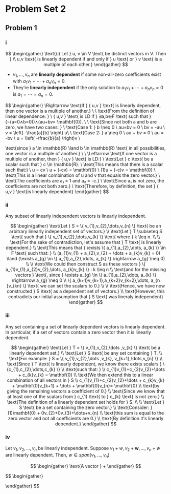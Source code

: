 # Problem Set 2
## Problem 1
### i

$$
\begin{gather}
\text{(i) Let } u, v \in V \text{ be distinct vectors in V. Then } \\ u,v \text{ is linearly dependent if and only if } u \text{ or } v \text{ is a multiple of each other.}
\end{gather}
$$

- $v_1,\dots,v_n$ are **linearly dependent** if some non-all-zero coefficients exist with $a_1v_1+\cdots+a_nv_n=0$.
- They’re **linearly independent** if the only solution to $a_1v_1+\cdots+a_nv_n=0$ is $a_1=\cdots=a_n=0$.

$$
\begin{gather}
\Rightarrow 
\text{If } \{ u,v \} \text{ is linearly dependent, then one vector is a multiple of another.} \\ \\
\text{From the definition of linear dependence: } \\
\{ u,v \} \text{ is LD if }  ∃a,b∈F \text{ such that } (¬(a=0∧b=0))∧(au+bv= \mathbf{0}).
\\
\\
\text{Since not both a and b are zero, we have two cases: } \\
\text{Case 1: } b \neq 0 \\
au+bv = 0  \\ 
bv = -au \\
v = \left( -\frac{a}{b} \right) u\\ \\
\text{Case 2: } a \neq 0 \\
au + bv = 0 \\
au = -bv \\
u = \left( -\frac{b}{a} \right)v \\

\text{since } a \in \mathbb{R} \land b \in \mathbb{R} \text{ in all possibilities, one vector is a multiple of another.} \\
\\ 
\Leftarrow 
\text{If one vector is a multiple of another, then } \{ u,v \} \text{ is LD:} \\
\text{Let } c \text{ be a scalar such that } c \in \mathbb{R}.  \\
\text{This means that there is a scalar such that:} \\
u = cv \\
u + (-cv) = \mathbf{0} \\
(1)u + (-c)v = \mathbf{0} \\
\text{This is a linear combination of u and v that equals the zero vector.} \\
\text{The coefficients are a₁ = 1 and a₂ = -c.} \\
\text{Since a₁ is not zero, the coefficients are not both zero.} \\
\text{Therefore, by definition, the set } \{ u,v \} \text{is linearly dependent}
\end{gather}
$$

### ii

Any subset of linearly independent vectors is linearly independent.

$$
\begin{gather}
\text{Let } S = \{ v_{1},v_{2},\dots,v_{n} \} \text{ be an arbitrary linearly independent set of vectors.} \\
\text{Let } T \subseteq S \text{ such that } \{  v_{1},v_{2},\dots,v_{k} \} \text{ where } k \leq n. \\ \\
\text{For the sake of contradiction, let's assume that } T \text{ is linearly dependent.} \\ 
\text{This means that } \exists \{ a_{1},a_{2},\dots, a_{k} \} \in F \text{ such that: } \\ 
(a_{1}v_{1} + a_{2},v_{2} + \dots + a_{k}v_{k} = 0) \land (\exists a_{g} \in \{ a_{1},a_{2},\dots, a_{k} \} \rightarrow a_{g} \neq 0) \\ \\
\text{We could then construct S as these vectors  } \{ a_{1}v_{1},a_{2}v_{2},\dots, a_{k}v_{k} \} : k \leq n \\
\text{and for the missing vectors } \text{, since }  \exists a_{g} \in \{ a_{1},a_{2},\dots, a_{k} \} \rightarrow a_{g} \neq 0 \\
\{ a_{k+1}v_{k+1},a_{k+2}v_{k+2},\dots, a_{n }v_{kn} \} \text{ we can set the scalars to 0.}  \\ \\
\text{Hence, we have now constructed } S \text{ as a dependent set of vectors.} \\
\text{However, this contradicts our initial assumption that } S \text{ was lineraly independent}
\end{gather} 
$$

### iii 

Any set containing a set of linearly dependent vectors is linearly dependent. In particular, if a set of vectors contain a zero vector then it is linearly dependent. 

$$
\begin{gather}
\text{Let } T = \{ v_{1},v_{2},\dots ,v_{k} \} \text{ be a linearly dependent set.} \\
\text{Let } S \text{ be any set containing } T. \\
\text{For example: } S = \{ v_{1},v_{2},\dots ,v_{k}, v_{k+1},\dots,v_{n} \} \\
\text{Since } T \text{ is linearly dependent, we know there exists scalars } \{c_{1},c_{2},\dots,c_{k} \} \\
\text{such that: } \\
c_{1}v_{1}+c_{2}v_{2}+\dots + c_{k}v_{k} = \mathbf{0} \\
\text{We then extend this to a linear combination of all vectors in } S \\
c_{1}v_{1}+c_{2}v_{2}+\dots + c_{k}v_{k} + \mathbf{0}v_{k+1} + \dots + \mathbf{0}v_{n}= \mathbf{0} \\
\text{by giving the remaining vectors a coefficient of 0.} \\
\text{Since we know that at least one of the scalars from } c_{1} \text{ to } c_{k} \text{ is not zero.} \\
\text{The definition of a linearly dependent set holds for } S. \\
\\
\text{Let } S \text{ be a set containing the zero vector.} \\
\text{Consider: } (1)\mathbf{0} + 0v_{2}+0v_{3}+\dots+v_{n} \\
\text{this sum is equal to the zero vector and not all coefficients are 0.} \\
\text{By definition it's linearly dependent.}
\end{gather}
$$

### iv

Let $v_{1},v_{2},\dots,v_{n}$ be linearly independent.
Suppose $v_{1}+w, v_{2}+\mathbf{w},\dots,v_{n}+w$ are linearly dependent.
Then, $w\in span(v_{1},\dots,v_{n})$


$$
\begin{gather}
\text{A vector } + 
\end{gather}
$$

$$
\begin{gather}

\end{gather}
$$
